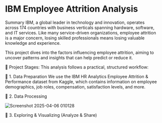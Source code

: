 # IBM Employee Attrition Analysis
Summary
IBM, a global leader in technology and innovation, operates across 174 countries with business verticals spanning hardware, software, and IT services. Like many service-driven organizations, employee attrition is a major concern, losing skilled professionals means losing valuable knowledge and experience.

This project dives into the factors influencing employee attrition, aiming to uncover patterns and insights that can help predict or reduce it.

🧭 Project Stages:
This analysis follows a practical, structured workflow:

🔹 1. Data Preparation
We use the IBM HR Analytics Employee Attrition & Performance dataset from Kaggle, which contains information on employee demographics, job roles, compensation, satisfaction levels, and more.

🔹 2. Data Processing

![Screenshot 2025-04-06 010128](https://github.com/user-attachments/assets/8e25b73b-728c-4930-9baa-108bb51ad2d5)


🔹 3. Exploring & Visualizing (Analyze & Share)
  
